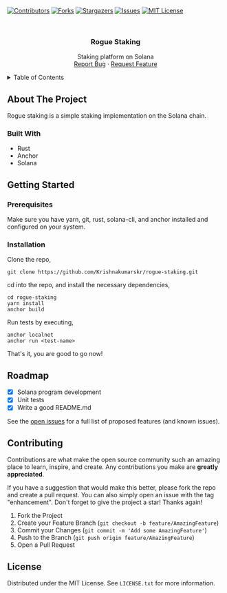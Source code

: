 <!-- PROJECT SHIELDS -->

[![Contributors][contributors-shield]][contributors-url]
[![Forks][forks-shield]][forks-url]
[![Stargazers][stars-shield]][stars-url]
[![Issues][issues-shield]][issues-url]
[![MIT License][license-shield]][license-url]

<!-- PROJECT LOGO -->
<br />
<div align="center">
  <h3 align="center">Rogue Staking</h3>

  <p align="center">
    Staking platform on Solana
    <br />
    <a href="https://github.com/Krishnakumarskr/rogue-staking/issues/new?labels=bug&template=bug-report---.md">Report Bug</a>
    ·
    <a href="https://github.com/Krishnakumarskr/rogue-staking/issues/new?labels=enhancement&template=feature-request---.md">Request Feature</a>
  </p>
</div>

<!-- TABLE OF CONTENTS -->
<details>
  <summary>Table of Contents</summary>
  <ol>
    <li>
      <a href="#about-the-project">About The Project</a>
      <ul>
        <li><a href="#built-with">Built With</a></li>
      </ul>
    </li>
    <li>
      <a href="#getting-started">Getting Started</a>
      <ul>
        <li><a href="#prerequisites">Prerequisites</a></li>
        <li><a href="#installation">Installation</a></li>
      </ul>
    </li>
    <li><a href="#roadmap">Roadmap</a></li>
    <li><a href="#contributing">Contributing</a></li>
    <li><a href="#license">License</a></li>
  </ol>
</details>

<!-- ABOUT THE PROJECT -->

## About The Project

Rogue staking is a simple staking implementation on the Solana chain.

### Built With

-   Rust
-   Anchor
-   Solana

<!-- GETTING STARTED -->

## Getting Started

### Prerequisites

Make sure you have yarn, git, rust, solana-cli, and anchor installed and configured on your system.

### Installation

Clone the repo,

```shell
git clone https://github.com/Krishnakumarskr/rogue-staking.git
```

cd into the repo, and install the necessary dependencies,

```shell
cd rogue-staking
yarn install
anchor build
```

Run tests by executing,

```shell
anchor localnet
anchor run <test-name>
```

That's it, you are good to go now!

<!-- ROADMAP -->

## Roadmap

-   [x] Solana program development
-   [x] Unit tests
-   [x] Write a good README.md

See the [open issues](https://github.com/Krishnakumarskr/rogue-staking/issues) for a full list of proposed features (and known issues).

<!-- CONTRIBUTING -->

## Contributing

Contributions are what make the open source community such an amazing place to learn, inspire, and create. Any contributions you make are **greatly appreciated**.

If you have a suggestion that would make this better, please fork the repo and create a pull request. You can also simply open an issue with the tag "enhancement".
Don't forget to give the project a star! Thanks again!

1. Fork the Project
2. Create your Feature Branch (`git checkout -b feature/AmazingFeature`)
3. Commit your Changes (`git commit -m 'Add some AmazingFeature'`)
4. Push to the Branch (`git push origin feature/AmazingFeature`)
5. Open a Pull Request

<!-- LICENSE -->

## License

Distributed under the MIT License. See `LICENSE.txt` for more information.

<!-- MARKDOWN LINKS & IMAGES -->
<!-- https://www.markdownguide.org/basic-syntax/#reference-style-links -->

[contributors-shield]: https://img.shields.io/github/contributors/Krishnakumarskr/rogue-staking.svg?style=for-the-badge
[contributors-url]: https://github.com/Krishnakumarskr/rogue-staking/graphs/contributors
[forks-shield]: https://img.shields.io/github/forks/Krishnakumarskr/rogue-staking.svg?style=for-the-badge
[forks-url]: https://github.com/Krishnakumarskr/rogue-staking/network/members
[stars-shield]: https://img.shields.io/github/stars/Krishnakumarskr/rogue-staking.svg?style=for-the-badge
[stars-url]: https://github.com/Krishnakumarskr/rogue-staking/stargazers
[issues-shield]: https://img.shields.io/github/issues/Krishnakumarskr/rogue-staking.svg?style=for-the-badge
[issues-url]: https://github.com/Krishnakumarskr/rogue-staking/issues
[license-shield]: https://img.shields.io/github/license/Krishnakumarskr/rogue-staking.svg?style=for-the-badge
[license-url]: https://github.com/Krishnakumarskr/rogue-staking/blob/master/LICENSE.txt
